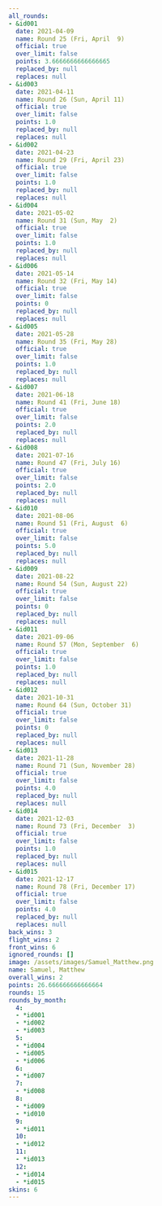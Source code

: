 ```yaml
---
all_rounds:
- &id001
  date: 2021-04-09
  name: Round 25 (Fri, April  9)
  official: true
  over_limit: false
  points: 3.6666666666666665
  replaced_by: null
  replaces: null
- &id003
  date: 2021-04-11
  name: Round 26 (Sun, April 11)
  official: true
  over_limit: false
  points: 1.0
  replaced_by: null
  replaces: null
- &id002
  date: 2021-04-23
  name: Round 29 (Fri, April 23)
  official: true
  over_limit: false
  points: 1.0
  replaced_by: null
  replaces: null
- &id004
  date: 2021-05-02
  name: Round 31 (Sun, May  2)
  official: true
  over_limit: false
  points: 1.0
  replaced_by: null
  replaces: null
- &id006
  date: 2021-05-14
  name: Round 32 (Fri, May 14)
  official: true
  over_limit: false
  points: 0
  replaced_by: null
  replaces: null
- &id005
  date: 2021-05-28
  name: Round 35 (Fri, May 28)
  official: true
  over_limit: false
  points: 1.0
  replaced_by: null
  replaces: null
- &id007
  date: 2021-06-18
  name: Round 41 (Fri, June 18)
  official: true
  over_limit: false
  points: 2.0
  replaced_by: null
  replaces: null
- &id008
  date: 2021-07-16
  name: Round 47 (Fri, July 16)
  official: true
  over_limit: false
  points: 2.0
  replaced_by: null
  replaces: null
- &id010
  date: 2021-08-06
  name: Round 51 (Fri, August  6)
  official: true
  over_limit: false
  points: 5.0
  replaced_by: null
  replaces: null
- &id009
  date: 2021-08-22
  name: Round 54 (Sun, August 22)
  official: true
  over_limit: false
  points: 0
  replaced_by: null
  replaces: null
- &id011
  date: 2021-09-06
  name: Round 57 (Mon, September  6)
  official: true
  over_limit: false
  points: 1.0
  replaced_by: null
  replaces: null
- &id012
  date: 2021-10-31
  name: Round 64 (Sun, October 31)
  official: true
  over_limit: false
  points: 0
  replaced_by: null
  replaces: null
- &id013
  date: 2021-11-28
  name: Round 71 (Sun, November 28)
  official: true
  over_limit: false
  points: 4.0
  replaced_by: null
  replaces: null
- &id014
  date: 2021-12-03
  name: Round 73 (Fri, December  3)
  official: true
  over_limit: false
  points: 1.0
  replaced_by: null
  replaces: null
- &id015
  date: 2021-12-17
  name: Round 78 (Fri, December 17)
  official: true
  over_limit: false
  points: 4.0
  replaced_by: null
  replaces: null
back_wins: 3
flight_wins: 2
front_wins: 6
ignored_rounds: []
image: /assets/images/Samuel_Matthew.png
name: Samuel, Matthew
overall_wins: 2
points: 26.666666666666664
rounds: 15
rounds_by_month:
  4:
  - *id001
  - *id002
  - *id003
  5:
  - *id004
  - *id005
  - *id006
  6:
  - *id007
  7:
  - *id008
  8:
  - *id009
  - *id010
  9:
  - *id011
  10:
  - *id012
  11:
  - *id013
  12:
  - *id014
  - *id015
skins: 6
---
```

